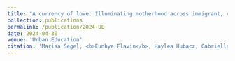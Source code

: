 ```yaml
---
title: "A currency of love: Illuminating motherhood across immigrant, cultural, and socioeconomic lines during Covid-19"
collection: publications
permalink: /publication/2024-UE
date: 2024-04-30
venue: 'Urban Education'
citation: 'Marisa Segel, <b>Eunhye Flavin</b>, Haylea Hubacz, Gabrielle Oliveira, &quot;A currency of love: Illuminating motherhood across immigrant, cultural, and socioeconomic lines during Covid-19,&quot; in <i>Urban Education</i>, accepted, 2024.'
---
```

